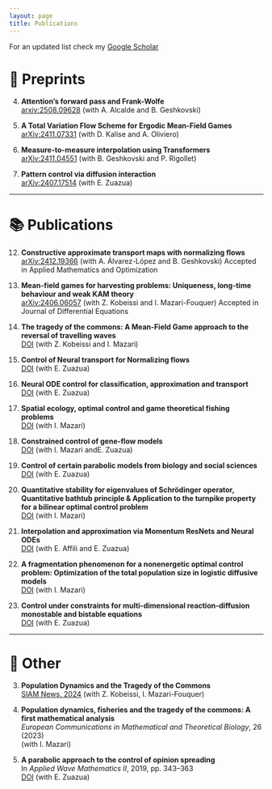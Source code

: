 ```yaml
---
layout: page
title: Publications
---
```


For an updated list check my [Google Scholar](https://scholar.google.com/citations?user=tgbnQ8cAAAAJ&hl=en)

# 📝 Preprints

4. **Attention’s forward pass and Frank-Wolfe**  
   [arxiv:2508.09628](https://arxiv.org/pdf/2508.09628) (with A. Alcalde and B. Geshkovski)

3. **A Total Variation Flow Scheme for Ergodic Mean-Field Games**  
   [arXiv:2411.07331](https://arxiv.org/pdf/2411.07331) (with D. Kalise and A. Oliviero)

2. **Measure-to-measure interpolation using Transformers**  
   [arXiv:2411.04551](https://arxiv.org/pdf/2411.04551) (with B. Geshkovski and P. Rigollet)

1. **Pattern control via diffusion interaction**  
   [arXiv:2407.17514](https://arxiv.org/pdf/2407.17514) (with E. Zuazua)


---

# 📚 Publications

12. **Constructive approximate transport maps with normalizing flows**  
   [arXiv:2412.19366](https://arxiv.org/abs/2412.19366) (with A. Álvarez-López and B. Geshkovski) Accepted in Applied Mathematics and Optimization

11. **Mean-field games for harvesting problems: Uniqueness, long-time behaviour and weak KAM theory**  
   [arXiv:2406.06057](https://arxiv.org/pdf/2406.06057) (with Z. Kobeissi and I. Mazari-Fouquer) Accepted in Journal of Differential Equations

10. **The tragedy of the commons: A Mean-Field Game approach to the reversal of travelling waves**  
    [DOI](https://doi.org/10.1088/1361-6544/ad7b97) (with Z. Kobeissi and I. Mazari)

9. **Control of Neural transport for Normalizing flows**  
    [DOI](https://doi.org/10.1016/j.matpur.2023.10.005) (with  E. Zuazua)

8. **Neural ODE control for classification, approximation and transport**  
   [DOI](https://doi.org/10.1137/21M141143) (with  E. Zuazua)

7. **Spatial ecology, optimal control and game theoretical fishing problems**  
   [DOI](https://doi.org/10.1007/s00285-022-01829-w) (with I. Mazari)

6. **Constrained control of gene-flow models**  
   [DOI](https://doi.org/10.4171/aihpc/52) (with I. Mazari andE. Zuazua)

5. **Control of certain parabolic models from biology and social sciences**  
   [DOI](https://doi.org/10.3934/mcrf.2022032) (with E. Zuazua)

4. **Quantitative stability for eigenvalues of Schrödinger operator, Quantitative bathtub principle & Application to the turnpike property for a bilinear optimal control problem**  
   [DOI](https://doi.org/10.1137/21M1393121) (with I. Mazari)

3. **Interpolation and approximation via Momentum ResNets and Neural ODEs**  
   [DOI](https://doi.org/10.1016/j.sysconle.2022.105182) (with E. Affili and E. Zuazua)

2. **A fragmentation phenomenon for a nonenergetic optimal control problem: Optimization of the total population size in logistic diffusive models**  
   [DOI](https://doi.org/10.1137/20M132818X) (with I. Mazari)

1. **Control under constraints for multi-dimensional reaction-diffusion monostable and bistable equations**  
   [DOI](https://doi.org/10.1016/j.matpur.2020.08.006) (with  E. Zuazua)


---

# 📎 Other


3. **Population Dynamics and the Tragedy of the Commons**  
   [SIAM News, 2024](https://www.siam.org/publications/siam-news/articles/population-dynamics-and-the-tragedy-of-the-commons/) (with Z. Kobeissi, I. Mazari-Fouquer)

2. **Population dynamics, fisheries and the tragedy of the commons: A first mathematical analysis**  
   *European Communications in Mathematical and Theoretical Biology*, 26 (2023)  
   (with I. Mazari)

1. **A parabolic approach to the control of opinion spreading**  
   In *Applied Wave Mathematics II*, 2019, pp. 343–363  
   [DOI](https://doi.org/10.1007/978-3-030-29951-4_15) (with E. Zuazua)


